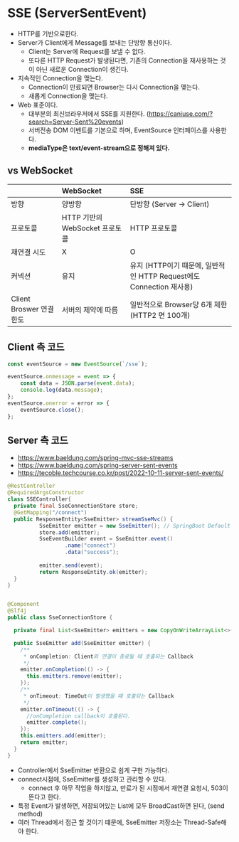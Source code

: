 # SSE (ServerSentEvent)

- HTTP를 기반으로한다.
- Server가 Client에게 Message를 보내는 단방향 통신이다.
  - Client는 Server에 Request를 보낼 수 없다.
  - 또다른 HTTP Request가 발생된다면, 기존의 Connection을 재사용하는 것이 아닌 새로운 Connection이 생긴다.
- 지속적인 Connection을 맺는다.
  - Connection이 만료되면 Browser는 다시 Connection을 맺는다.
  - 새롭게 Connection을 맺는다.
- Web 표준이다.
    - 대부분의 최신브라우저에서 SSE를 지원한다. (https://caniuse.com/?search=Server-Sent%20events)
    - 서버전송 DOM 이벤트를 기본으로 하며, EventSource 인터페이스를 사용한다.
    - **mediaType은 text/event-stream으로 정해져 있다.**

## vs WebSocket
|                      | WebSocket                                                      | SSE                                                 |
|:---------------------|:---------------------------------------------------------------|:----------------------------------------------------|
| 방향                   | 양방향                                                            | 단방향 (Server -> Client)                              
| 프로토콜                 | HTTP 기반의 WebSocket 프로토콜                                        | HTTP 프로토콜                                           |               
| 재연결 시도               | X                                                              | O                                                   |
| 커넥션                  | 유지                                                             | 유지 (HTTP이기 떄문에, 일반적인 HTTP Request에도 Connection 재사용) |
| Client Broswer 연결 한도 | 서버의 제약에 따름                                                     | 일반적으로 Browser당 6개 제한    (HTTP2 면 100개)              |



## Client 측 코드
```javascript
const eventSource = new EventSource(`/sse`);

eventSource.onmessage = event => {
	const data = JSON.parse(event.data);
	console.log(data.message);
};
eventSource.onerror = error => {
	eventSource.close();
};
```

## Server 측 코드
- https://www.baeldung.com/spring-mvc-sse-streams
- https://www.baeldung.com/spring-server-sent-events
- https://tecoble.techcourse.co.kr/post/2022-10-11-server-sent-events/
```java
@RestController
@RequiredArgsConstructor
class SSEController{
  private final SseConnectionStore store;
  @GetMapping("/connect")
  public ResponseEntity<SseEmitter> streamSseMvc() {
          SseEmitter emitter = new SseEmitter(); // SpringBoot Default 만료시간 30초
          store.add(emitter);
          SseEventBuilder event = SseEmitter.event()
                  .name("connect")
                  .data("success");
          
          emitter.send(event);
          return ResponseEntity.ok(emitter);
  }
}


@Component
@Slf4j
public class SseConnectionStore {

  private final List<SseEmitter> emitters = new CopyOnWriteArrayList<>();

  public SseEmitter add(SseEmitter emitter) {
    /**
     * onCompletion: Client와 연결이 종료될 때 호출되는 Callback
     */
    emitter.onCompletion(() -> {
      this.emitters.remove(emitter);    
    });
    /**
     * onTimeout: TimeOut이 발생했을 떄 호출되는 Callback
     */
    emitter.onTimeout(() -> {
      //onCompletion callback이 호출된다.
      emitter.complete();
    });
    this.emitters.add(emitter);
    return emitter;
  }
}
```
- Controller에서 SseEmitter 반환으로 쉽게 구현 가능하다.
- connect시점에, SseEmitter를 생성하고 관리할 수 있다.
  - connect 후 아무 작업을 하지않고, 만료가 된 시점에서 재연결 요청시, 503이 뜬다고 한다.
- 특정 Event가 발생하면, 저장되어있는 List에 모두 BroadCast하면 된다, (send method)
- 여러 Thread에서 접근 할 것이기 떄문에, SseEmitter 저장소는 Thread-Safe해야 한다.